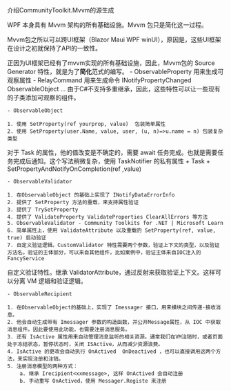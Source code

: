 介绍CommunityToolkit.Mvvm的源生成

WPF 本身具有 Mvvm 架构的所有基础设施。Mvvm 包只是简化这一过程。

Mvvm包之所以可以跨UI框架（Blazor Maui WPF winUI），原因是，这些UI框架在设计之初就保持了API的一致性。

正因为UI框架已经有了mvvm实现的所有基础设施，因此，Mvvm包的 Source Generator 特性，就是为了**简化**范式的编写。
	- ObservableProperty 用来生成可观察属性
	- RelayCommand 用来生成命令
INotifyPropertyChanged ObservableObject … 由于C#不支持多重继承，因此，这些特性可以让一些现有的子类添加可观察的组件。

	- ObservableObject
	
	1. 使用 SetProperty(ref yourprop, value)  包装简单属性
	2. 使用 SetProperty(user.Name, value, user, (u, n)=>u.name = n) 包装复杂类型
对于 Task<T> 的属性，他的值改变是不确定的，需要 await 任务完成。也就是需要任务完成后通知。这个写法稍微复杂，使用 TaskNotifier<T> 的私有属性 + Task<T> + SetPropertyAndNotifyOnCompletion(ref ,value) 

	- ObservableValidator

	1. 在ObservableObject 的基础上实现了 INotifyDataErrorInfo
	2. 提供了 SetProperty 方法的重载，来支持属性验证
	3. 提供了 TrySetProperty 
	4. 提供了 ValidateProperty ValidateProperties ClearAllErrors 等方法
	5. ObservableValidator - Community Toolkits for .NET | Microsoft Learn
	6. 简单属性上，使用 ValidateAttribute 以及重载的 SetProperty(ref, value, true) 启动验证
	7. 自定义验证逻辑。CustomValidator 特性需要两个参数，验证上下文的类型，以及验证方法名。验证的主体部分，可以来自其他组件，比如案例中，验证主体来自IOC注入的 FancyService
自定义验证特性。继承 ValidatorAttribute，通过反射来获取验证上下文。这样可以分离 VM 逻辑和验证逻辑。

	- ObservableRecipient

	1. 在ObservableObject的基础上，实现了 Imessager 接口，用来模块之间传递-接收消息。
	2. 他会自动生成带有 Imessager 参数的构造函数，并公开Message属性，从 IOC 中获取消息组件。因此要使用此功能，也需要注册消息服务。
	3. 还有 IsActive 属性用来自动管理消息监听的相关资源。通常我们在VM注销时，或者页面处于冻结状态，暂停状态时，关闭 ISActive，从而减少资源浪费。
	4. IsActive 的更改会自动执行 OnActived  OnDeactived ，也可以直接调用这两个方法，来实现注册和注销。
	5. 注册消息模型的两种方式：
		a. 继承 Irecipient<xxmessage>, 这样 OnActived 会自动注册
		b. 手动重写 OnActived，使用 Messager.Registe 来注册

